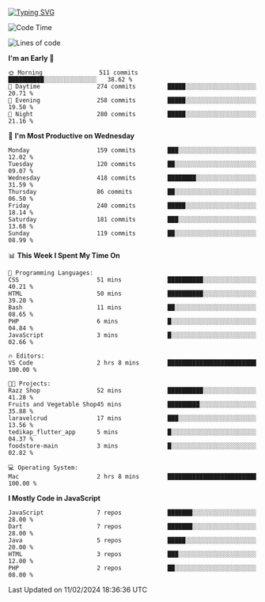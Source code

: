 
<a href="https://git.io/typing-svg"><img src="https://readme-typing-svg.demolab.com?font=Source+Code+Pro&pause=1000&random=false&width=435&lines=Hey+%F0%9F%A5%B6+iam+Yasa+Kafi+Razzan" alt="Typing SVG" /></a>
<!--START_SECTION:waka-->
![Code Time](http://img.shields.io/badge/Code%20Time-211%20hrs%2048%20mins-blue)

![Lines of code](https://img.shields.io/badge/From%20Hello%20World%20I%27ve%20Written-528.8%20thousand%20lines%20of%20code-blue)

**I'm an Early 🐤** 

```text
🌞 Morning                511 commits         ██████████░░░░░░░░░░░░░░░   38.62 % 
🌆 Daytime                274 commits         █████░░░░░░░░░░░░░░░░░░░░   20.71 % 
🌃 Evening                258 commits         █████░░░░░░░░░░░░░░░░░░░░   19.50 % 
🌙 Night                  280 commits         █████░░░░░░░░░░░░░░░░░░░░   21.16 % 
```
📅 **I'm Most Productive on Wednesday** 

```text
Monday                   159 commits         ███░░░░░░░░░░░░░░░░░░░░░░   12.02 % 
Tuesday                  120 commits         ██░░░░░░░░░░░░░░░░░░░░░░░   09.07 % 
Wednesday                418 commits         ████████░░░░░░░░░░░░░░░░░   31.59 % 
Thursday                 86 commits          ██░░░░░░░░░░░░░░░░░░░░░░░   06.50 % 
Friday                   240 commits         █████░░░░░░░░░░░░░░░░░░░░   18.14 % 
Saturday                 181 commits         ███░░░░░░░░░░░░░░░░░░░░░░   13.68 % 
Sunday                   119 commits         ██░░░░░░░░░░░░░░░░░░░░░░░   08.99 % 
```


📊 **This Week I Spent My Time On** 

```text
💬 Programming Languages: 
CSS                      51 mins             ██████████░░░░░░░░░░░░░░░   40.21 % 
HTML                     50 mins             ██████████░░░░░░░░░░░░░░░   39.20 % 
Bash                     11 mins             ██░░░░░░░░░░░░░░░░░░░░░░░   08.65 % 
PHP                      6 mins              █░░░░░░░░░░░░░░░░░░░░░░░░   04.84 % 
JavaScript               3 mins              █░░░░░░░░░░░░░░░░░░░░░░░░   02.66 % 

🔥 Editors: 
VS Code                  2 hrs 8 mins        █████████████████████████   100.00 % 

🐱‍💻 Projects: 
Razz Shop                52 mins             ██████████░░░░░░░░░░░░░░░   41.28 % 
Fruits and Vegetable Shop45 mins             █████████░░░░░░░░░░░░░░░░   35.88 % 
laravelcrud              17 mins             ███░░░░░░░░░░░░░░░░░░░░░░   13.56 % 
tedikap_flutter_app      5 mins              █░░░░░░░░░░░░░░░░░░░░░░░░   04.37 % 
foodstore-main           3 mins              █░░░░░░░░░░░░░░░░░░░░░░░░   02.82 % 

💻 Operating System: 
Mac                      2 hrs 8 mins        █████████████████████████   100.00 % 
```

**I Mostly Code in JavaScript** 

```text
JavaScript               7 repos             ███████░░░░░░░░░░░░░░░░░░   28.00 % 
Dart                     7 repos             ███████░░░░░░░░░░░░░░░░░░   28.00 % 
Java                     5 repos             █████░░░░░░░░░░░░░░░░░░░░   20.00 % 
HTML                     3 repos             ███░░░░░░░░░░░░░░░░░░░░░░   12.00 % 
PHP                      2 repos             ██░░░░░░░░░░░░░░░░░░░░░░░   08.00 % 
```




 Last Updated on 11/02/2024 18:36:36 UTC
<!--END_SECTION:waka-->
